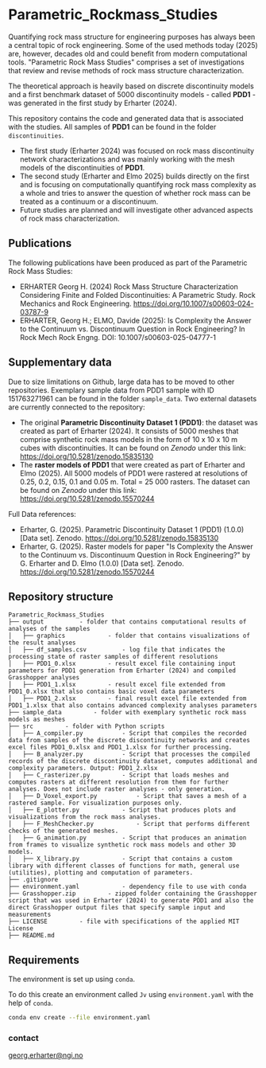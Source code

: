 # Parametric_Rockmass_Studies
Quantifying rock mass structure for engineering purposes has always been a central topic of rock engineering. Some of the used methods today (2025) are, however, decades old and could benefit from modern computational tools. "Parametric Rock Mass Studies" comprises a set of investigations that review and revise methods of rock mass structure characterization.

The theoretical approach is heavily based on discrete discontinuity models and a first benchmark dataset of 5000 discontinuity models - called **PDD1** - was generated in the first study by Erharter (2024).

This repository contains the code and generated data that is associated with the studies. All samples of **PDD1** can be found in the folder `discontinuities`.

- The first study (Erharter 2024) was focused on rock mass discontinuity network characterizations and was mainly working with the mesh models of the discontinuities of **PDD1**.
- The second study (Erharter and Elmo 2025) builds directly on the first and is focusing on computationally quantifying rock mass complexity as a whole and tries to answer the question of whether rock mass can be treated as a continuum or a discontinuum.
- Future studies are planned and will investigate other advanced aspects of rock mass characterization.


## Publications
The following publications have been produced as part of the Parametric Rock Mass Studies:
- ERHARTER Georg H. (2024) Rock Mass Structure Characterization Considering Finite and Folded Discontinuities: A Parametric Study. Rock Mechanics and Rock Engineering. https://doi.org/10.1007/s00603-024-03787-9
- ERHARTER, Georg H.; ELMO, Davide (2025): Is Complexity the Answer to the Continuum vs. Discontinuum Question in Rock Engineering? In Rock Mech Rock Engng. DOI: 10.1007/s00603-025-04777-1


## Supplementary data
Due to size limitations on Github, large data has to be moved to other repositories. Exemplary sample data from PDD1 sample with ID 151763271961 can be found in the folder `sample_data`. Two external datasets are currently connected to the repository:

- The original **Parametric Discontinuity Dataset 1 (PDD1)**: the dataset was created as part of Erharter (2024). It consists of 5000 meshes that comprise synthetic rock mass models in the form of 10 x 10 x 10 m cubes with discontinuities. It can be found on *Zenodo* under this link: https://doi.org/10.5281/zenodo.15835130
- The **raster models of PDD1** that were created as part of Erharter and Elmo (2025). All 5000 models of PDD1 were rastered at resolutions of 0.25, 0.2, 0.15, 0.1 and 0.05 m. Total = 25 000 rasters. The dataset can be found on *Zenodo* under this link: https://doi.org/10.5281/zenodo.15570244

Full Data references:
- Erharter, G. (2025). Parametric Discontinuity Dataset 1 (PDD1) (1.0.0) [Data set]. Zenodo. https://doi.org/10.5281/zenodo.15835130
- Erharter, G. (2025). Raster models for paper "Is Complexity the Answer to the Continuum vs. Discontinuum Question in Rock Engineering?" by G. Erharter and D. Elmo (1.0.0) [Data set]. Zenodo. https://doi.org/10.5281/zenodo.15570244


## Repository structure
```
Parametric_Rockmass_Studies
├── output			- folder that contains computational results of analyses of the samples
│   ├── graphics			- folder that contains visualizations of the result analyses
│   ├── df_samples.csv			- log file that indicates the processing state of raster samples of different resolutions
│   ├── PDD1_0.xlsx			- result excel file containing input parameters for PDD1 generation from Erharter (2024) and compiled Grasshopper analyses
│   ├── PDD1_1.xlsx			- result excel file extended from PDD1_0.xlsx that also contains basic voxel data parameters
│   ├── PDD1_2.xlsx			- final result excel file extended from PDD1_1.xlsx that also contains advanced complexity analyses parameters
├── sample_data			- folder with exemplary synthetic rock mass models as meshes
├── src			- folder with Python scripts
│   ├── A_compiler.py			- Script that compiles the recorded data from samples of the discrete discontinuity networks and creates excel files PDD1_0.xlsx and PDD1_1.xlsx for further processing.
│   ├── B_analyzer.py			- Script that processes the compiled records of the discrete discontinuity dataset, computes additional and complexity parameters. Output: PDD1_2.xlsx
│   ├── C_rasterizer.py			- Script that loads meshes and computes rasters at different resolution from them for further analyses. Does not include raster analyses - only generation.
│   ├── D_Voxel_export.py			- Script that saves a mesh of a rastered sample. For visualization purposes only.
│   ├── E_plotter.py			- Script that produces plots and visualizations from the rock mass analyses.
│   ├── F_MeshChecker.py			- Script that performs different checks of the generated meshes.
│   ├── G_animation.py			- Script that produces an animation from frames to visualize synthetic rock mass models and other 3D models.
│   ├── X_library.py			- Script that contains a custom library with different classes of functions for math, general use (utilities), plotting and computation of parameters.
├── .gitignore
├── environment.yaml			- dependency file to use with conda
├── Grasshopper.zip			- zipped folder containing the Grasshopper script that was used in Erharter (2024) to generate PDD1 and also the direct Grasshopper output files that specify sample input and measurements
├── LICENSE			- file with specifications of the applied MIT License
├── README.md
```


## Requirements

The environment is set up using `conda`.

To do this create an environment called `Jv` using `environment.yaml` with the help of `conda`.
```bash
conda env create --file environment.yaml
```


### contact
georg.erharter@ngi.no
